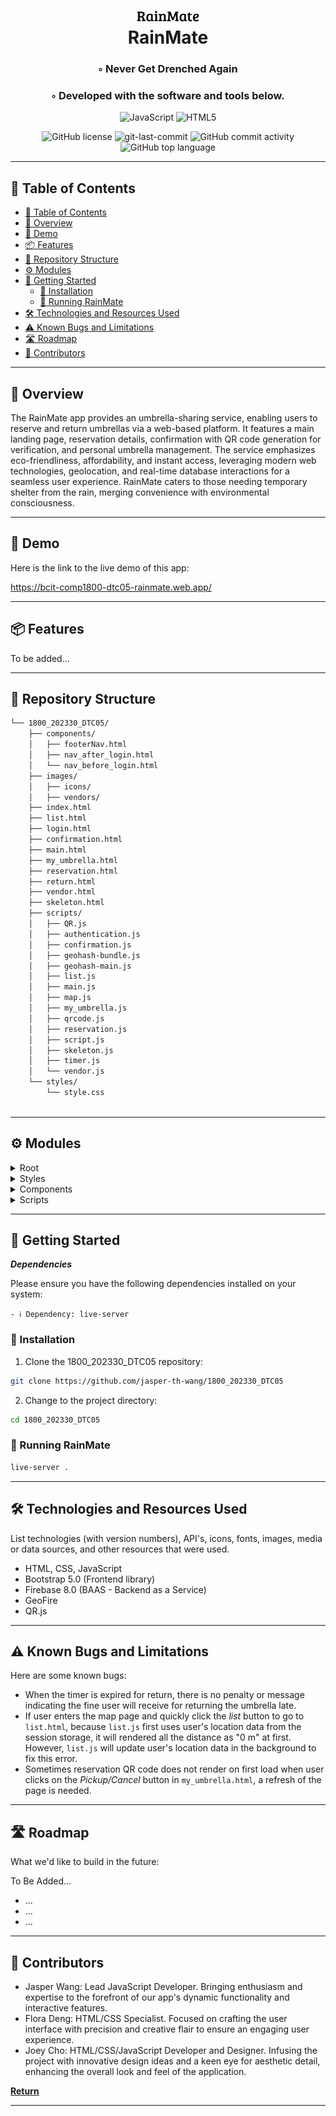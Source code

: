 <div align="center">
<h1 align="center">
<img src="./images/logo.png" width="100" />
<br>RainMate</h1>
<h3>◦ Never Get Drenched Again</h3>
<h3>◦ Developed with the software and tools below.</h3>

<p align="center">
<img src="https://img.shields.io/badge/JavaScript-F7DF1E.svg?style=flat-square&logo=JavaScript&logoColor=black" alt="JavaScript" />
<img src="https://img.shields.io/badge/HTML5-E34F26.svg?style=flat-square&logo=HTML5&logoColor=white" alt="HTML5" />
</p>
<img src="https://img.shields.io/github/license/jasper-th-wang/1800_202330_DTC05?style=flat-square&color=5D6D7E" alt="GitHub license" />
<img src="https://img.shields.io/github/last-commit/jasper-th-wang/1800_202330_DTC05?style=flat-square&color=5D6D7E" alt="git-last-commit" />
<img src="https://img.shields.io/github/commit-activity/m/jasper-th-wang/1800_202330_DTC05?style=flat-square&color=5D6D7E" alt="GitHub commit activity" />
<img src="https://img.shields.io/github/languages/top/jasper-th-wang/1800_202330_DTC05?style=flat-square&color=5D6D7E" alt="GitHub top language" />
</div>

---

## 📖 Table of Contents
- [📖 Table of Contents](#-table-of-contents)
- [📍 Overview](#-overview)
- [🎈 Demo](#-demo)
- [📦 Features](#-features)
- [📂 Repository Structure](#-repository-structure)
- [⚙️ Modules](#modules)
- [🚀 Getting Started](#-getting-started)
    - [🔧 Installation](#-installation)
    - [🤖 Running RainMate](#-running-rainmate)
- [🛠️ Technologies and Resources Used](#-technologies-and-resources-used)
- [⚠️ Known Bugs and Limitations](#-known-bugs-and-limitations)
- [🛣 Roadmap](#-roadmap)
- [👏 Contributors](#-contributors)

---


## 📍 Overview

The RainMate app provides an umbrella-sharing service, enabling users to reserve and return umbrellas via a web-based platform. It features a main landing page, reservation details, confirmation with QR code generation for verification, and personal umbrella management. The service emphasizes eco-friendliness, affordability, and instant access, leveraging modern web technologies, geolocation, and real-time database interactions for a seamless user experience. RainMate caters to those needing temporary shelter from the rain, merging convenience with environmental consciousness.


---

## 🎈 Demo

Here is the link to the live demo of this app:

https://bcit-comp1800-dtc05-rainmate.web.app/

---

## 📦 Features

To be added...

---


## 📂 Repository Structure

```sh
└── 1800_202330_DTC05/
    ├── components/
    │   ├── footerNav.html
    │   ├── nav_after_login.html
    │   └── nav_before_login.html
    ├── images/
    │   ├── icons/
    │   ├── vendors/
    ├── index.html
    ├── list.html
    ├── login.html
    ├── confirmation.html
    ├── main.html
    ├── my_umbrella.html
    ├── reservation.html
    ├── return.html
    ├── vendor.html
    ├── skeleton.html
    ├── scripts/
    │   ├── QR.js
    │   ├── authentication.js
    │   ├── confirmation.js
    │   ├── geohash-bundle.js
    │   ├── geohash-main.js
    │   ├── list.js
    │   ├── main.js
    │   ├── map.js
    │   ├── my_umbrella.js
    │   ├── qrcode.js
    │   ├── reservation.js
    │   ├── script.js
    │   ├── skeleton.js
    │   ├── timer.js
    │   └── vendor.js
    └── styles/
        └── style.css
    

```

---


## ⚙️ Modules

<details closed><summary>Root</summary>

| File                                                                                                 | Summary                                                                                                                                                                                                                                                                                                                                                                                                                                                                                                                                                                                                                                                                                            |
| ---                                                                                                  | ---                                                                                                                                                                                                                                                                                                                                                                                                                                                                                                                                                                                                                                                                                                |
| [index.html](https://github.com/jasper-th-wang/1800_202330_DTC05/blob/main/index.html)               | The provided code is an HTML template for the main landing page of RainMate, an umbrella-sharing service app. It includes metadata, links to jQuery, Bootstrap, Firebase libraries, Google Fonts, and stylesheets. The body consists of a navigation bar, a welcome section promoting the service, a section explaining its benefits (Instant Access, Affordable, Eco-friendly), a video demonstrating app usage, a signup prompt, and a footer with copyright and contact links. JavaScript at the bottom ensures users start logged out. The associated directory structure suggests various HTML pages, UI components, images, and scripts, indicating a feature-rich web application.          |
| [reservation.html](https://github.com/jasper-th-wang/1800_202330_DTC05/blob/main/reservation.html)   | This HTML file is a template for a Reservation Details page as part of the RainMate umbrella rental service. It outlines rental rules and provides confirm/cancel actions. It leverages Bootstrap for styling, loads custom styles, and integrates Firebase for backend services. The page dynamically loads navigation and footer components, likely through the referenced JavaScript files. It requires the user to adhere to rental timings, return policies, and provides guidance for cancellations and emergencies.                                                                                                                                                                         |
| [confirmation.html](https://github.com/jasper-th-wang/1800_202330_DTC05/blob/main/confirmation.html) | This HTML document is a reservation confirmation page equipped with Bootstrap and jQuery, leveraging Firebase for backend functionalities. It displays a success message confirming a user's reservation and provides QR code functionality, likely for reservation verification. There are links to return to the main map or to view personal umbrella details. Additional scripts enhance page interactivity and connectivity with backend services, while custom styles are applied for visual presentation.                                                                                                                                                                                   |
| [my_umbrella.html](https://github.com/jasper-th-wang/1800_202330_DTC05/blob/main/my_umbrella.html)   | This HTML file is for the My Umbrella page of RainMate, a web application for umbrella reservation. It includes a welcome message, timer display, reservation details, QR code modal, and navigational elements. It utilizes Bootstrap for layout and styling, jQuery for DOM manipulation, and Firebase for backend services—authentication, database, and storage. Custom scripts manage UI interactions and the app's functionality. Google fonts and Material icons are used for typography and UI icons, with custom styling for the umbrella icon.                                                                                                                                           |
| [list.html](https://github.com/jasper-th-wang/1800_202330_DTC05/blob/main/list.html)                 | The HTML document list.html serves as the listing page for the RainMate app, setting up a web interface that includes a navbar, a content section with a distance filter and a results display, and a footer. It employs Bootstrap for styling, loads fonts from Google (Bree Serif, Pacifico, Tilt Neon, and Barlow), and uses Firebase for backend services. Custom styling is applied from style.css. The page features interactive elements for filtering results based on distance and dynamically displaying vendor information within a template. JavaScript files for functionality are linked at the bottom.                                                                              |
| [skeleton.html](https://github.com/jasper-th-wang/1800_202330_DTC05/blob/main/skeleton.html)         | The provided HTML skeleton template, named `skeleton.html`, is part of a project named RainMate. It defines the base structure for web pages with essential meta tags, links to jQuery, Bootstrap CDN, Google Fonts, Firebase Libraries for authentication and Firestore, and a Google Material Icons stylesheet. The file also links to a custom global stylesheet and includes a loader animation. It preloads components for the navbar and initializes Firebase and other scripts essential for the application's functionality.                                                                                                                                                               |
| [login.html](https://github.com/jasper-th-wang/1800_202330_DTC05/blob/main/login.html)               | The HTML code renders a login page for RainMate, utilizing Bootstrap for styling and responsive design, along with jQuery. It includes Google Fonts and Material Icons for aesthetics. The page integrates Firebase for user authentication, employing Firebase libraries for managing the app, authentication, and UI components. It loads custom styles from style.css in the styles directory and JavaScript for functional aspects from authentication.js and skeleton.js in the scripts directory, with Firebase configuration presumably in firebaseAPI.js. The body consists of a navigation bar, a container with a login prompt, and placeholders for Firebase UI and a loader animation. |
| [main.html](https://github.com/jasper-th-wang/1800_202330_DTC05/blob/main/main.html)                 | The provided code is an HTML page for RainMate, which includes headers with CSS and JS resources such as Bootstrap, jQuery, Firebase, Google Fonts, and Mapbox. The body contains a loader animation, a toggling navbar to switch between Map and List views, a Mapbox container for displaying maps, and a footer navigation bar. Additionally, there are references to custom scripts and styles for page functionality and aesthetics.                                                                                                                                                                                                                                                          |
| [vendor.html](https://github.com/jasper-th-wang/1800_202330_DTC05/blob/main/vendor.html)             | The HTML page, vendor.html, is a part of a web application named RainMate that deals with umbrella reservations. It utilizes jQuery, Bootstrap, Google Fonts, Google Material Icons, and Firebase for functionality and styling. The page shows a vendor's details, including an image, availability of umbrellas, location, operational hours, and contact information. It features dynamic elements such as buttons for reserving and returning umbrellas, with conditions for display. The navigation bar and footer are modular components, and specific scripts for page behavior and Firebase implementation are linked.                                                                     |
| [return.html](https://github.com/jasper-th-wang/1800_202330_DTC05/blob/main/return.html)             | The return.html page provides instructions and conditions for returning an umbrella to a participating store, within a two-day limit to avoid additional fees. It includes navigational elements, loading indicators, and scripts for QR code generation and Firebase integration, alongside external libraries like jQuery, Bootstrap, and Google Fonts, enhancing functionality and design aesthetics. It also contains back-navigation and action buttons linked to the application's map and user-specific umbrella information.                                                                                                                                                               |

</details>

<details closed><summary>Styles</summary>

| File                                                                                        | Summary                                                                                                                                                                                                                                                                                                                                                                                                                                                                                                                                                                                                                                                                                                                                                                           |
| ---                                                                                         | ---                                                                                                                                                                                                                                                                                                                                                                                                                                                                                                                                                                                                                                                                                                                                                                               |
| [style.css](https://github.com/jasper-th-wang/1800_202330_DTC05/blob/main/styles/style.css) | The provided code is a CSS stylesheet for a web application with various pages and components, including navigation bars, image backgrounds, buttons, lists, cards, modals, vendor features, map UI, and loading animations. It applies custom styles for smooth scrolling, font families, layout, image handling, and responsive design for different screen sizes. Key functionalities include setting overflow behavior, text and background styling, layout adjustments via padding and margin, button and link customizations, list presentation, modals for pop-up content, and visual feedback with loaders. The code includes media queries for responsive design adjustments, ensuring the application's interface is visually consistent and functional across devices. |

</details>

<details closed><summary>Components</summary>

| File                                                                                                                    | Summary                                                                                                                                                                                                                                                                                                                                                                                                                                                                                                      |
| ---                                                                                                                     | ---                                                                                                                                                                                                                                                                                                                                                                                                                                                                                                          |
| [nav_after_login.html](https://github.com/jasper-th-wang/1800_202330_DTC05/blob/main/components/nav_after_login.html)   | The `nav_after_login.html` component is a navigation bar for logged-in users of the RainMate app, featuring links to the app's main map page, the user's personal umbrella management page, and placeholder links for promotional and about pages. It also includes a log-out button that redirects to the homepage. The navigation bar is collapsible, making it responsive for mobile and tablet use.                                                                                                      |
| [nav_before_login.html](https://github.com/jasper-th-wang/1800_202330_DTC05/blob/main/components/nav_before_login.html) | The directory structure reveals a web project with HTML pages, scripts, styles, and images. The nav_before_login.html within components contains a navigational bar for the RainMate website, visible before a user logs in. It includes a company logo linking to the homepage, a collapsible menu with options Why RainMate, About Us, and Contact, and a Sign In button redirecting to the login page. The navigation is responsive and leverages Bootstrap's collapse functionality for smaller screens. |
| [footerNav.html](https://github.com/jasper-th-wang/1800_202330_DTC05/blob/main/components/footerNav.html)               | The provided code segment is an HTML snippet defining a mobile navigation footer with two linked icon elements. The footer contains clickable SVG icons, one for navigating to the main.html page, represented by an explore icon, and another for accessing my_umbrella.html, represented by an umbrella icon. Each icon is enclosed in an anchor tag specifying the target URL, ensuring user navigation within the website upon interaction.                                                              |

</details>

<details closed><summary>Scripts</summary>

| File                                                                                                         | Summary                                                                                                                                                                                                                                                                                                                                                                                                                                                                                                                                                                                                                                                                                                                                                                                                                                                                                                                                                                                                      |
| ---                                                                                                          | ---                                                                                                                                                                                                                                                                                                                                                                                                                                                                                                                                                                                                                                                                                                                                                                                                                                                                                                                                                                                                          |
| [geohash-main.js](https://github.com/jasper-th-wang/1800_202330_DTC05/blob/main/scripts/geohash-main.js)     | This script uses the GeoFire library to perform geospatial queries on Firestore to find vendor records within a specified radius of a center point, accounting for GeoHash precision limitations. It compiles multiple Firestore queries for geohash ranges, merges their results, and filters for actual proximity before returning the set of vendors truly within the desired radius. The main function is made globally accessible through the `window` object for use in a browser context.                                                                                                                                                                                                                                                                                                                                                                                                                                                                                                             |
| [timer.js](https://github.com/jasper-th-wang/1800_202330_DTC05/blob/main/scripts/timer.js)                   | The `timer.js` script initializes a countdown timer based on a Firestore timestamp. If an item has been picked up (`isPickedUp` is true), the due date is set to 2 days later; otherwise, it's 20 minutes later. It updates the countdown every second, displaying days, hours, minutes, and seconds on the element with the id timer. If the countdown expires, it stops updating, notifies the user pickup is unavailable, disables interaction elements, and greys out relevant visual components. The same function code appears duplicated, possibly due to a copy-paste error.                                                                                                                                                                                                                                                                                                                                                                                                                         |
| [skeleton.js](https://github.com/jasper-th-wang/1800_202330_DTC05/blob/main/scripts/skeleton.js)             | The `skeleton.js` script dynamically adjusts navigation elements depending on user authentication status. For authenticated users, it loads navigation templates for after login and a footer. It then retrieves user data from a Firebase database collection, storing it in the session. Unauthenticated users only see the pre-login navigation.                                                                                                                                                                                                                                                                                                                                                                                                                                                                                                                                                                                                                                                          |
| [qrcode.js](https://github.com/jasper-th-wang/1800_202330_DTC05/blob/main/scripts/qrcode.js)                 | The `qrcode.js` script integrates a QR code generation library into the web application without dependencies, allowing for the creation of QR codes using static data. This script is open-source, released under the MIT license, and leverages the technology established by Kazuhiko Arase. The directory structure indicates that the script is part of a larger project with various HTML pages and components, likely facilitating user logins, navigation, reservations, and other interactions which may involve QR code functionality.                                                                                                                                                                                                                                                                                                                                                                                                                                                              |
| [reservation.js](https://github.com/jasper-th-wang/1800_202330_DTC05/blob/main/scripts/reservation.js)       | This script, part of a web application, handles creating a new reservation. It retrieves the vendor ID from the URL, stores reservation details including the user ID, vendor ID, and timestamp in Firebase, and updates the user's current reservation ID in the database. When a reservation form is submitted, it registers the reservation, displays a loading screen, and redirects to a confirmation page. Additionally, it removes a loader on page load. This script depends on Firebase for authentication and data storage.                                                                                                                                                                                                                                                                                                                                                                                                                                                                        |
| [geohash-bundle.js](https://github.com/jasper-th-wang/1800_202330_DTC05/blob/main/scripts/geohash-bundle.js) | This JavaScript code utilizes the `geofire-common` library to provide geolocation functionality for a database collection named vendors. It enables the calculation of a geohash (a string representing location) for specific latitude/longitude coordinates and stores this hash in a database. It includes functions to add geohashes to vendor entries in the database, query vendors within a certain radius of a given center point, and test these functionalities. The `getVendorsInRadius` function is exposed globally to allow querying vendors within a specific radius.                                                                                                                                                                                                                                                                                                                                                                                                                         |
| [list.js](https://github.com/jasper-th-wang/1800_202330_DTC05/blob/main/scripts/list.js)                     | The script list.js integrates with a Firebase backend to generate a dynamic list of vendors on list.html. It retrieves vendor data, creates cards with vendor details, sorts them by proximity to the user's location, and updates distance information post-initialization using geolocation. The user can filter vendors within a specific radius via a UI element, and the search results are updated accordingly. The script handles vendor data storage in session storage, with additional functionality for handling the display of a loading screen and toggle between map and list views.                                                                                                                                                                                                                                                                                                                                                                                                           |
| [vendor.js](https://github.com/jasper-th-wang/1800_202330_DTC05/blob/main/scripts/vendor.js)                 | The `vendor.js` script is used to render vendor details on a webpage, obtaining the vendor ID from the URL query parameters. It fetches this vendor's information from a database, such as umbrella availability, thumbnail image, name, address, and hours of operation, to dynamically populate the relevant sections of the `vendor.html` with these details. Additionally, it controls the display of reservation buttons based on the presence of a current reservation and the status of any reservation (picked up or not), triggering the appropriate UI for returning an umbrella or blocking new reservations if necessary.                                                                                                                                                                                                                                                                                                                                                                        |
| [script.js](https://github.com/jasper-th-wang/1800_202330_DTC05/blob/main/scripts/script.js)                 | This code provides utility functions for a web application, consisting of user logout via Firebase authentication, dynamic loading screen display and removal, distance calculation between user and vendors using latitude and longitude coordinates, updating vendor distances in session storage, and event listeners for toggling between map and list views.                                                                                                                                                                                                                                                                                                                                                                                                                                                                                                                                                                                                                                            |
| [main.js](https://github.com/jasper-th-wang/1800_202330_DTC05/blob/main/scripts/main.js)                     | The `main.js` script manages the display toggle between Map and List views on the `main.html` page within the `1800_202330_DTC05` project directory.                                                                                                                                                                                                                                                                                                                                                                                                                                                                                                                                                                                                                                                                                                                                                                                                                                                         |
| [confirmation.js](https://github.com/jasper-th-wang/1800_202330_DTC05/blob/main/scripts/confirmation.js)     | The script `confirmation.js` is designed to generate and display a QR code on the `confirmation.html` page using a reservation ID fetched from the URL's query parameters. It waits for the document to load, retrieves the id parameter, generates the QR code if the id is present, logs an error if it's not, and then removes the page loader.                                                                                                                                                                                                                                                                                                                                                                                                                                                                                                                                                                                                                                                           |
| [QR.js](https://github.com/jasper-th-wang/1800_202330_DTC05/blob/main/scripts/QR.js)                         | The `QR.js` script facilitates the generation of QR codes for reservations. It retrieves reservation data from the session storage, extracts the reservation ID, and invokes `generateQRCode()` to create a QR code with this ID. If no reservation ID is present, it logs an error. The `generateQRCode()` function creates a QR code with specific dimensions and color scheme, using the qrcode.js library.                                                                                                                                                                                                                                                                                                                                                                                                                                                                                                                                                                                               |
| [map.js](https://github.com/jasper-th-wang/1800_202330_DTC05/blob/main/scripts/map.js)                       | This code is for a web application using MapBox to display an interactive map with dynamic features. It includes functions to:-Parse URL parameters to obtain coordinates for a vendor location.-Create a home button allowing users to view nearby vendors based on the map's center position.-Renders vendors within a specified radius based on map zoom using async data retrieval and adapts radius accordingly.-Generate HTML content for map markers with vendor details (including operating hours, umbrellas available, and image).-Populate and display the map with custom controls, vendor markers (with descriptions as popups), and user geolocation (with high accuracy and tracking).-Dynamically adjust vendor info popup based on user interaction with the map.-Utilize local and session storage to manage location data and vendor details.Overall, the script manages map interactions, dynamically displays vendor information, and responds to user location and input on a webpage. |
| [my_umbrella.js](https://github.com/jasper-th-wang/1800_202330_DTC05/blob/main/scripts/my_umbrella.js)       | The code manages an umbrella rental service where users can reserve, pick up, and return umbrellas. It handles reservations by updating the Firestore database with pickup and return timestamps, and user actions (pickup, return, cancel). It dynamically displays status messages, the vendor's details, manages the reservation timer, and adjusts the vendor's umbrella count. Additionally, modal functionality controls user interactions while handling authentication states. The code emphasizes user experiences by showing loading screens during transactions and incorporates a delayed reload for demonstration purposes.                                                                                                                                                                                                                                                                                                                                                                     |
| [authentication.js](https://github.com/jasper-th-wang/1800_202330_DTC05/blob/main/scripts/authentication.js) | The `authentication.js` script integrates Firebase Authentication with a Firestore backend. It initializes Firebase UI for handling user authentication, setting up a configuration that dictates the sign-in flow (using popups), where users are redirected after successful login, and what authentication providers to offer (currently only email is active). For new users, the script creates a user record in Firestore with details like name, email, signup date, and reservation status, redirecting to main.html upon completion. Existing users are signed in directly. There's also a UI callback to hide the loader once the widget is active.                                                                                                                                                                                                                                                                                                                                                |

</details>

---

## 🚀 Getting Started

***Dependencies***

Please ensure you have the following dependencies installed on your system:

`- ℹ️ Dependency: live-server`

### 🔧 Installation

1. Clone the 1800_202330_DTC05 repository:
```sh
git clone https://github.com/jasper-th-wang/1800_202330_DTC05
```

2. Change to the project directory:
```sh
cd 1800_202330_DTC05
```

### 🤖 Running RainMate

```sh
live-server .
```

---

## 🛠️ Technologies and Resources Used

List technologies (with version numbers), API's, icons, fonts, images, media or data sources, and other resources that were used.

- HTML, CSS, JavaScript
- Bootstrap 5.0 (Frontend library)
- Firebase 8.0 (BAAS - Backend as a Service)
- GeoFire
- QR.js


---

## ⚠️ Known Bugs and Limitations

Here are some known bugs:

- When the timer is expired for return, there is no penalty or message indicating the fine user will receive for returning the umbrella late.
- If user enters the map page and quickly click the *list* button to go to `list.html`, because `list.js` first uses user's location data from the session storage, it will rendered all the distance as "0 m" at first. However, `list.js` will update user's location data in the background to fix this error.
- Sometimes reservation QR code does not render on first load when user clicks on the *Pickup/Cancel* button in `my_umbrella.html`, a refresh of the page is needed.

---

## 🛣 Roadmap

What we'd like to build in the future:

To Be Added...
- ...
- ...
- ...


---

## 👏 Contributors

- Jasper Wang: Lead JavaScript Developer. Bringing enthusiasm and expertise to the forefront of our app's dynamic functionality and interactive features.
- Flora Deng: HTML/CSS Specialist. Focused on crafting the user interface with precision and creative flair to ensure an engaging user experience.
- Joey Cho: HTML/CSS/JavaScript Developer and Designer. Infusing the project with innovative design ideas and a keen eye for aesthetic detail, enhancing the overall look and feel of the application.

[**Return**](#Top)

---

